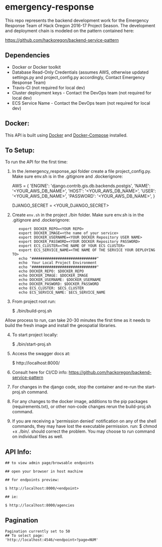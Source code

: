 # emergency-response
This repo represents the backend development work for the Emergency Response Team of Hack Oregon 2016-17 Project Season. The development and deployment chain is modeled on the pattern contained here:  

https://github.com/hackoregon/backend-service-pattern

## Dependencies

* Docker or Docker toolkit
* Database Read-Only Credentials (assumes AWS, otherwise updated settings.py and project_config.py accordingly, Contact Emergency Response Team)
* Travis-CI (not required for local dev)
* Cluster deployment keys  - Contact the DevOps team (not required for local dev)
* ECS Service Name - Contact the DevOps team (not required for local dev)

## Docker:

This API is built using [Docker](https://www.docker.com/) and [Docker-Compose](https://docs.docker.com/compose/) installed.

## To Setup:

To run the API for the first time:

  1. In the /emergency_response_api folder create a file project_config.py. Make sure env.sh is in the .gitignore and .dockerignore:

        AWS = {
                'ENGINE': 'django.contrib.gis.db.backends.postgis',
                'NAME': '<YOUR_AWS_DB_NAME>',
                'HOST': '<YOUR_AWS_DB_NAME>',
                'USER': '<YOUR_AWS_DB_NAME>',
                'PASSWORD': '<YOUR_AWS_DB_NAME>',
              }

        DJANGO_SECRET = <YOUR_DJANGO_SECRET>

  2. Create `env.sh` in the project ./bin folder. Make sure env.sh is in the .gitignore and .dockerignore:

            export DOCKER_REPO=<YOUR REPO>
            export DOCKER_IMAGE=<the name of your service>
            export DOCKER_USERNAME=<YOUR DOCKER Repository USER NAME>
            export DOCKER_PASSWORD=<YOUR DOCKER Repository PASSWORD>
            export ECS_CLUSTER=<THE NAME OF YOUR ECS CLUSTER>
            export ECS_SERVICE_NAME=<THE NAME OF THE SERVICE YOUR DEPLOYING TO>
            echo "##############################"
            echo  Your Local Project Environment
            echo "##############################"
            echo DOCKER_REPO: $DOCKER_REPO
            echo DOCKER_IMAGE: $DOCKER_IMAGE
            echo DOCKER_USERNAME: $DOCKER_USERNAME
            echo DOCKER_PASWORD: $DOCKER_PASSWORD
            echo ECS_CLUSTER: $ECS_CLUSTER
            echo ECS_SERVICE_NAME: $ECS_SERVICE_NAME


  3. From project root run:  

        $ ./bin/build-proj.sh  

  Allow process to run, can take 20-30 minutes the first time as it needs to build the fresh image and install the geospatial libraries.

  4. To start project locally:

        $ ./bin/start-proj.sh  

  5. Access the swagger docs at:

        $ http://localhost:8000/

  6. Consult here for CI/CD info: https://github.com/hackoregon/backend-service-pattern

  7. For changes in the django code, stop the container and re-run the start-proj.sh command.

  8. For any changes to the docker image, additions to the pip packages (requirements.txt), or other non-code changes rerun the build-proj.sh command.

  9. If you are receiving a 'permission denied' notification on any of the shell commands, they may have lost the executable permission. run: $ chmod +x ./bin/*.* should correct the problem. You may choose to run command on individual files as well.


## API Info:

    ## to view admin page/browsable endpoints

    ## open your browser in host machine

    ## for endpoints preview:

    $ http://localhost:8000/<endpoint>

    ## ie:

    $ http://localhost:8000/agencies


## Pagination

    Pagination currently set to 50
    ## To select page:
    'http://localhost:4546/<endpoint>?page=NUM'

